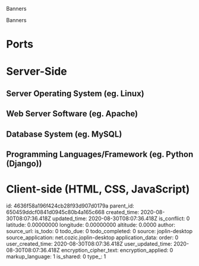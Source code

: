 Banners

Banners

# Ports



# Server-Side
## Server Operating System (eg. Linux)

## Web Server Software (eg. Apache)

## Database System (eg. MySQL)

## Programming Languages/Framework (eg. Python (Django))



# Client-side (HTML, CSS, JavaScript)



id: 4636f58a196f424cb28f93d907d0179a
parent_id: 650459ddcf0841d0945c80b4a165c668
created_time: 2020-08-30T08:07:36.418Z
updated_time: 2020-08-30T08:07:36.418Z
is_conflict: 0
latitude: 0.00000000
longitude: 0.00000000
altitude: 0.0000
author: 
source_url: 
is_todo: 0
todo_due: 0
todo_completed: 0
source: joplin-desktop
source_application: net.cozic.joplin-desktop
application_data: 
order: 0
user_created_time: 2020-08-30T08:07:36.418Z
user_updated_time: 2020-08-30T08:07:36.418Z
encryption_cipher_text: 
encryption_applied: 0
markup_language: 1
is_shared: 0
type_: 1